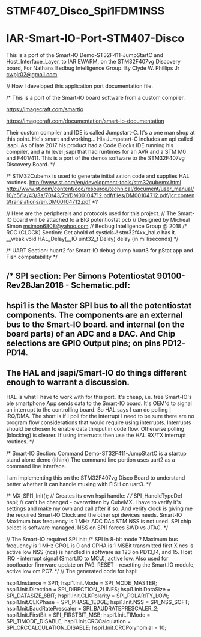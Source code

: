# STMF407_Disco_Spi1FDM1NSS
# IAR-Smart-IO-Port-STM407-Disco
This is a port of the Smart-IO Demo-ST32F411-JumpStartC and Host_Interface_Layer,
to IAR EWARM, on the STM32F407vg Discovery board, For Nathans Bedbug Intelligence Group.
By Clyde W. Phillips Jr cwpjr02@gmail.com

// How I developed this application port documentation file.

/* This is a port of the Smart-IO board software from a custom compiler.

https://imagecraft.com/smartio

https://imagecraft.com/documentation/smart-io-documentation

Their custom compiler and IDE is called Jumpstart-C.
It's a one man shop at this point. He's smart and working...
His Jumpstart-C includes an api called jsapi.
As of late 2017 his product had a Code Blocks IDE
running his compiler, and a hi level jsapi
that had runtimes for an AVR and a STM M0 and F401/411.
This is a port of the demos software to the STM32F407vg Discovery Board.
*/

/*
STM32Cubemx is used to generate initialization code and supplies HAL routines.
http://www.st.com/en/development-tools/stm32cubemx.html
http://www.st.com/content/ccc/resource/technical/document/user_manual/10/c5/1a/43/3a/70/43/7d/DM00104712.pdf/files/DM00104712.pdf/jcr:content/translations/en.DM00104712.pdf
*?

// Here are the peripherals and protocols used for this project.
// The Smart-IO board will be attached to a BIG potentiostat pcb
// Designed by Micheal Simon msimon6808@yahoo.com
// Bedbug Intelligence Group @ 2018
/*
RCC (CLOCK) Section:
Get ahold of systick~!
stm32f4xx_hal.c has it.
__weak void HAL_Delay(__IO uint32_t Delay) delay (in milliseconds)
*/

/*
UART Section:
huart2 for Smart-IO debug dump
huart3 for pStat app and Fish compatability
*/

/*
SPI section:
Per Simons Potentiostat 90100-Rev28Jan2018 - Schematic.pdf:
--
hspi1 is the Master SPI bus to all the potentiostat components.
The components are an external bus to the Smart-IO board.
and internal (on the board parts) of an ADC and a DAC.
And 
Chip selections are GPIO Output pins; on pins PD12-PD14.
--
The HAL and jsapi/Smart-IO do things different enough to warrant a discussion.
--
HAL is what I have to work with for this port. It's cheap, i.e. free
Smart-IO's ble smartphone App sends data to the Smart-IO board.
It's OEM'd to signal an interrupt to the controlling board.
So HAL says I can do polling | IRQ/DMA.
The short is if I poll for the interrupt I need to be sure
there are no program flow considerations that would require using interrupts.
Interrupts should be chosen to enable data thruput in code flow.
Otherwise polling (blocking) is clearer.
If using interruots then use the HAL RX/TX interrupt routines.
*/

/*
Smart-IO Section:
Command Demo-ST32F411-JumpStartC is a startup stand alone demo (ithink)
The command line portion uses uart2 as a command line interface.

I am implementing this on the STM32F407vg Disco Board to
understand better whether It can handle muxing with FISH on uart3.
*/


/*  MX_SPI1_Init(); // Creates its own hspi handle: */
/*    SPI_HandleTypeDef  hspi; // can't be changed - overwritten by CubeMX.
      I have to verify it's settings and make my own and call after if so.
      And verify clock is giving me the required Smart-IO Clock and
      the other spi devices needs.
Smart-IO Maximum bus frequency is 1 MHz
ADC
DAc
    STM NSS is not used. SPI chip select is software managed.
    NSS on SPI1 forces SWD vs JTAG.
*/

// The Smart-IO required SPI init:
/*
 SPI in 8-bit mode
? Maximum bus frequency is 1 MHz
 CPOL is 0 and CPHA is 1
 MSBit transmitted first
X ncs is active low
NSS (ncs) is handled in software  as 123 on PD13,14, and 15.
Host IRQ - interrupt signal (Smart.IO to MCU), active low. Also used for bootloader
firmware update on PA9.
RESET - resetting the Smart.IO module, active low om PC7.
*/
// The generated code for hspi:

  hspi1.Instance = SPI1;
  hspi1.Init.Mode = SPI_MODE_MASTER;
  hspi1.Init.Direction = SPI_DIRECTION_2LINES;
  hspi1.Init.DataSize = SPI_DATASIZE_8BIT;
  hspi1.Init.CLKPolarity = SPI_POLARITY_LOW;
  hspi1.Init.CLKPhase = SPI_PHASE_1EDGE;
  hspi1.Init.NSS = SPI_NSS_SOFT;
  hspi1.Init.BaudRatePrescaler = SPI_BAUDRATEPRESCALER_2;
  hspi1.Init.FirstBit = SPI_FIRSTBIT_MSB;
  hspi1.Init.TIMode = SPI_TIMODE_DISABLE;
  hspi1.Init.CRCCalculation = SPI_CRCCALCULATION_DISABLE;
  hspi1.Init.CRCPolynomial = 10;

